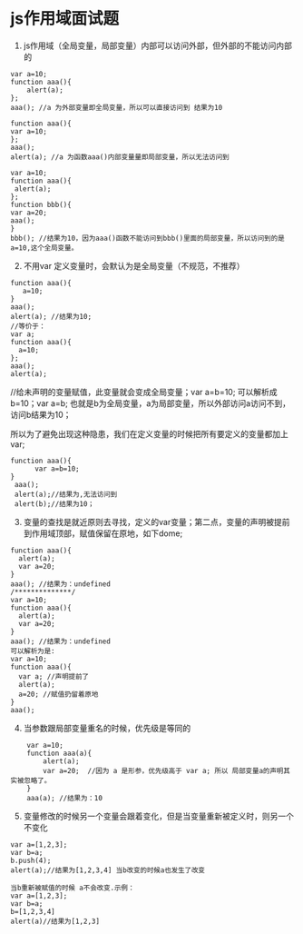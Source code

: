 # js作用域面试题

1. js作用域（全局变量，局部变量）内部可以访问外部，但外部的不能访问内部的 

```
var a=10;
function aaa(){ 
    alert(a);
};
aaa(); //a 为外部变量即全局变量，所以可以直接访问到 结果为10
```

```
function aaa(){
var a=10;  
};
aaa();
alert(a); //a 为函数aaa()内部变量量即局部变量，所以无法访问到
```

```
var a=10; 
function aaa(){ 
 alert(a);
};            
function bbb(){
var a=20;
aaa();
}
bbb(); //结果为10，因为aaa()函数不能访问到bbb()里面的局部变量，所以访问到的是a=10,这个全局变量。
```
2. 不用var 定义变量时，会默认为是全局变量（不规范，不推荐）

```
function aaa(){
   a=10; 
}
aaa();
alert(a); //结果为10; 
//等价于：
var a;
function aaa(){
  a=10;
};
aaa();
alert(a);
```
//给未声明的变量赋值，此变量就会变成全局变量；var a=b=10; 可以解析成 b=10；var a=b; 也就是b为全局变量，a为局部变量，所以外部访问a访问不到，访问b结果为10；

所以为了避免出现这种隐患，我们在定义变量的时候把所有要定义的变量都加上var;

```
function aaa(){
      var a=b=10; 
}
 aaa();
 alert(a);//结果为,无法访问到
 alert(b);//结果为10；
```
3. 变量的查找是就近原则去寻找，定义的var变量；第二点，变量的声明被提前到作用域顶部，赋值保留在原地，如下dome;

```
function aaa(){
  alert(a);
  var a=20;
}
aaa(); //结果为：undefined  
/**************/
var a=10;
function aaa(){
  alert(a);
  var a=20;
}
aaa(); //结果为：undefined
可以解析为是:
var a=10;
function aaa(){
  var a; //声明提前了
  alert(a);
  a=20; //赋值扔留着原地
}
aaa();
```
4. 当参数跟局部变量重名的时候，优先级是等同的

```
    var a=10;
    function aaa(a){ 
        alert(a);
        var a=20;  //因为 a 是形参，优先级高于 var a; 所以 局部变量a的声明其实被忽略了。
    } 
    aaa(a); //结果为：10
```

5. 变量修改的时候另一个变量会跟着变化，但是当变量重新被定义时，则另一个不变化

```
var a=[1,2,3];
var b=a;
b.push(4); 
alert(a);//结果为[1,2,3,4] 当b改变的时候a也发生了改变  

当b重新被赋值的时候 a不会改变.示例：
var a=[1,2,3];
var b=a;
b=[1,2,3,4]
alert(a)//结果为[1,2,3]
```
